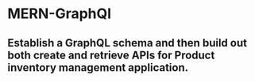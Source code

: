 # MERN-GraphQl
## Establish a GraphQL schema and then build out both create and retrieve APIs for Product inventory management application.

